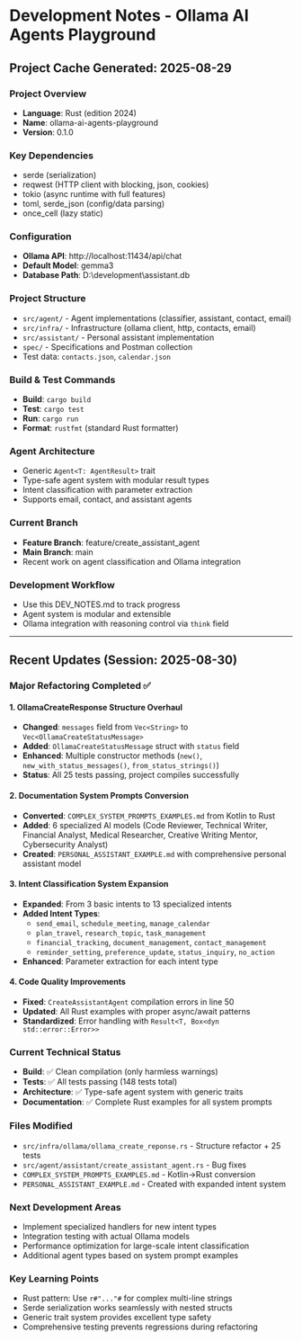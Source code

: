 # Development Notes - Ollama AI Agents Playground

## Project Cache Generated: 2025-08-29

### Project Overview
- **Language**: Rust (edition 2024)
- **Name**: ollama-ai-agents-playground
- **Version**: 0.1.0

### Key Dependencies
- serde (serialization)
- reqwest (HTTP client with blocking, json, cookies)
- tokio (async runtime with full features)
- toml, serde_json (config/data parsing)
- once_cell (lazy static)

### Configuration
- **Ollama API**: http://localhost:11434/api/chat
- **Default Model**: gemma3
- **Database Path**: D:\\development\\assistant.db

### Project Structure
- `src/agent/` - Agent implementations (classifier, assistant, contact, email)
- `src/infra/` - Infrastructure (ollama client, http, contacts, email)
- `src/assistant/` - Personal assistant implementation
- `spec/` - Specifications and Postman collection
- Test data: `contacts.json`, `calendar.json`

### Build & Test Commands
- **Build**: `cargo build`
- **Test**: `cargo test`
- **Run**: `cargo run`
- **Format**: `rustfmt` (standard Rust formatter)

### Agent Architecture
- Generic `Agent<T: AgentResult>` trait
- Type-safe agent system with modular result types
- Intent classification with parameter extraction
- Supports email, contact, and assistant agents

### Current Branch
- **Feature Branch**: feature/create_assistant_agent
- **Main Branch**: main
- Recent work on agent classification and Ollama integration

### Development Workflow
- Use this DEV_NOTES.md to track progress
- Agent system is modular and extensible
- Ollama integration with reasoning control via `think` field

---

## Recent Updates (Session: 2025-08-30)

### Major Refactoring Completed ✅

#### 1. OllamaCreateResponse Structure Overhaul
- **Changed**: `messages` field from `Vec<String>` to `Vec<OllamaCreateStatusMessage>`
- **Added**: `OllamaCreateStatusMessage` struct with `status` field
- **Enhanced**: Multiple constructor methods (`new()`, `new_with_status_messages()`, `from_status_strings()`)
- **Status**: All 25 tests passing, project compiles successfully

#### 2. Documentation System Prompts Conversion
- **Converted**: `COMPLEX_SYSTEM_PROMPTS_EXAMPLES.md` from Kotlin to Rust
- **Added**: 6 specialized AI models (Code Reviewer, Technical Writer, Financial Analyst, Medical Researcher, Creative Writing Mentor, Cybersecurity Analyst)
- **Created**: `PERSONAL_ASSISTANT_EXAMPLE.md` with comprehensive personal assistant model

#### 3. Intent Classification System Expansion
- **Expanded**: From 3 basic intents to 13 specialized intents
- **Added Intent Types**:
  - `send_email`, `schedule_meeting`, `manage_calendar`
  - `plan_travel`, `research_topic`, `task_management`
  - `financial_tracking`, `document_management`, `contact_management`
  - `reminder_setting`, `preference_update`, `status_inquiry`, `no_action`
- **Enhanced**: Parameter extraction for each intent type

#### 4. Code Quality Improvements
- **Fixed**: `CreateAssistantAgent` compilation errors in line 50
- **Updated**: All Rust examples with proper async/await patterns
- **Standardized**: Error handling with `Result<T, Box<dyn std::error::Error>>`

### Current Technical Status
- **Build**: ✅ Clean compilation (only harmless warnings)
- **Tests**: ✅ All tests passing (148 tests total)
- **Architecture**: ✅ Type-safe agent system with generic traits
- **Documentation**: ✅ Complete Rust examples for all system prompts

### Files Modified
- `src/infra/ollama/ollama_create_reponse.rs` - Structure refactor + 25 tests
- `src/agent/assistant/create_assistant_agent.rs` - Bug fixes
- `COMPLEX_SYSTEM_PROMPTS_EXAMPLES.md` - Kotlin→Rust conversion
- `PERSONAL_ASSISTANT_EXAMPLE.md` - Created with expanded intent system

### Next Development Areas
- Implement specialized handlers for new intent types
- Integration testing with actual Ollama models
- Performance optimization for large-scale intent classification
- Additional agent types based on system prompt examples

### Key Learning Points
- Rust pattern: Use `r#"..."#` for complex multi-line strings
- Serde serialization works seamlessly with nested structs
- Generic trait system provides excellent type safety
- Comprehensive testing prevents regressions during refactoring